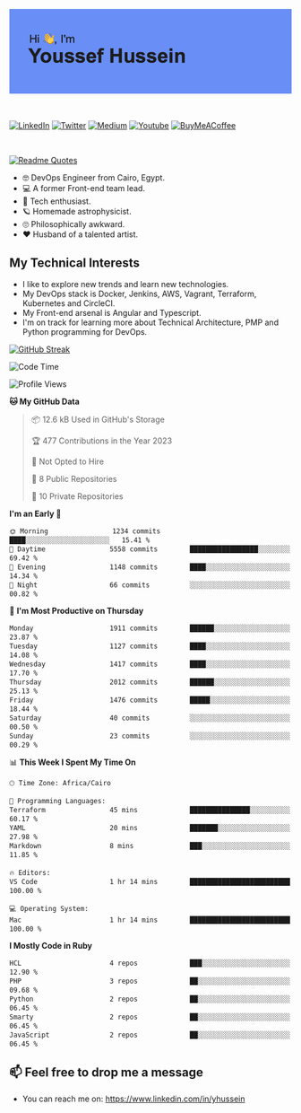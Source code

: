 [![Youssef's GitHub Banner](./assets/youssef-hussein.png)](https://github.com/yorki404)

</br>

[![LinkedIn](https://img.shields.io/badge/linkedin-%230077B5.svg?style=for-the-badge&logo=linkedin&logoColor=white)](https://www.linkedin.com/in/yhussein/)
[![Twitter](https://img.shields.io/badge/devqik_-%231DA1F2.svg?style=for-the-badge&logo=Twitter&logoColor=white)](https://twitter.com/devqik_)
[![Medium](https://img.shields.io/badge/Medium-12100E?style=for-the-badge&logo=medium&logoColor=white)](https://medium.com/@devqik)
[![Youtube](https://img.shields.io/badge/YouTube-FF0000?style=for-the-badge&logo=youtube&logoColor=white)](https://www.youtube.com/@devqik)
[![BuyMeACoffee](https://img.shields.io/badge/Buy%20Me%20a%20Coffee-ffdd00?style=for-the-badge&logo=buy-me-a-coffee&logoColor=black)](https://www.buymeacoffee.com/devqik)

</br>

[![Readme Quotes](https://quotes-github-readme.vercel.app/api?type=horizontal&theme=dark)](https://github.com/piyushsuthar/github-readme-quotes)


- :nerd_face: DevOps Engineer from Cairo, Egypt.
- :computer: A former Front-end team lead.
- :satellite: Tech enthusiast.
- :ringed_planet: Homemade astrophysicist.
- :roll_eyes: Philosophically awkward.
- :heart: Husband of a talented artist.

## My Technical Interests

- I like to explore new trends and learn new technologies.
- My DevOps stack is Docker, Jenkins, AWS, Vagrant, Terraform, Kubernetes and CircleCI.
- My Front-end arsenal is Angular and Typescript.
- I'm on track for learning more about Technical Architecture, PMP and Python programming for DevOps.

[![GitHub Streak](https://github-readme-streak-stats.herokuapp.com/?user=devqik&theme=dark)](https://git.io/streak-stats)

<!--START_SECTION:waka-->
![Code Time](http://img.shields.io/badge/Code%20Time-533%20hrs%2029%20mins-blue)

![Profile Views](http://img.shields.io/badge/Profile%20Views-14-blue)

**🐱 My GitHub Data** 

> 📦 12.6 kB Used in GitHub's Storage 
 > 
> 🏆 477 Contributions in the Year 2023
 > 
> 🚫 Not Opted to Hire
 > 
> 📜 8 Public Repositories 
 > 
> 🔑 10 Private Repositories 
 > 
**I'm an Early 🐤** 

```text
🌞 Morning                1234 commits        ████░░░░░░░░░░░░░░░░░░░░░   15.41 % 
🌆 Daytime                5558 commits        █████████████████░░░░░░░░   69.42 % 
🌃 Evening                1148 commits        ████░░░░░░░░░░░░░░░░░░░░░   14.34 % 
🌙 Night                  66 commits          ░░░░░░░░░░░░░░░░░░░░░░░░░   00.82 % 
```
📅 **I'm Most Productive on Thursday** 

```text
Monday                   1911 commits        ██████░░░░░░░░░░░░░░░░░░░   23.87 % 
Tuesday                  1127 commits        ████░░░░░░░░░░░░░░░░░░░░░   14.08 % 
Wednesday                1417 commits        ████░░░░░░░░░░░░░░░░░░░░░   17.70 % 
Thursday                 2012 commits        ██████░░░░░░░░░░░░░░░░░░░   25.13 % 
Friday                   1476 commits        █████░░░░░░░░░░░░░░░░░░░░   18.44 % 
Saturday                 40 commits          ░░░░░░░░░░░░░░░░░░░░░░░░░   00.50 % 
Sunday                   23 commits          ░░░░░░░░░░░░░░░░░░░░░░░░░   00.29 % 
```


📊 **This Week I Spent My Time On** 

```text
🕑︎ Time Zone: Africa/Cairo

💬 Programming Languages: 
Terraform                45 mins             ███████████████░░░░░░░░░░   60.17 % 
YAML                     20 mins             ███████░░░░░░░░░░░░░░░░░░   27.98 % 
Markdown                 8 mins              ███░░░░░░░░░░░░░░░░░░░░░░   11.85 % 

🔥 Editors: 
VS Code                  1 hr 14 mins        █████████████████████████   100.00 % 

💻 Operating System: 
Mac                      1 hr 14 mins        █████████████████████████   100.00 % 
```

**I Mostly Code in Ruby** 

```text
HCL                      4 repos             ███░░░░░░░░░░░░░░░░░░░░░░   12.90 % 
PHP                      3 repos             ██░░░░░░░░░░░░░░░░░░░░░░░   09.68 % 
Python                   2 repos             ██░░░░░░░░░░░░░░░░░░░░░░░   06.45 % 
Smarty                   2 repos             ██░░░░░░░░░░░░░░░░░░░░░░░   06.45 % 
JavaScript               2 repos             ██░░░░░░░░░░░░░░░░░░░░░░░   06.45 % 
```




<!--END_SECTION:waka-->

## 📫 Feel free to drop me a message
- You can reach me on: https://www.linkedin.com/in/yhussein
